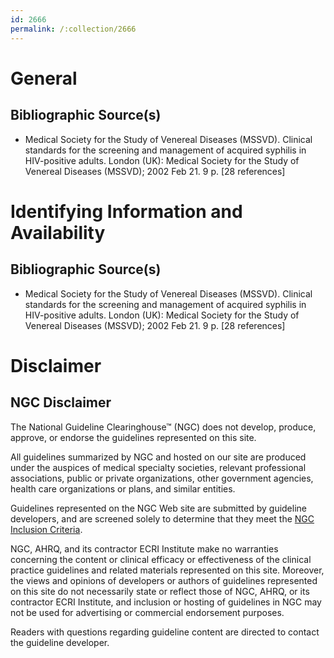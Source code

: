 ```yaml
---
id: 2666
permalink: /:collection/2666
---
```


# General

## Bibliographic Source(s)

- Medical Society for the Study of Venereal Diseases (MSSVD). Clinical standards for the screening and management of acquired syphilis in HIV-positive adults. London (UK): Medical Society for the Study of Venereal Diseases (MSSVD); 2002 Feb 21. 9 p. [28 references]

# Identifying Information and Availability

## Bibliographic Source(s)

- Medical Society for the Study of Venereal Diseases (MSSVD). Clinical standards for the screening and management of acquired syphilis in HIV-positive adults. London (UK): Medical Society for the Study of Venereal Diseases (MSSVD); 2002 Feb 21. 9 p. [28 references]

# Disclaimer

## NGC Disclaimer

The National Guideline Clearinghouse™ (NGC) does not develop, produce, approve, or endorse the guidelines represented on this site.

All guidelines summarized by NGC and hosted on our site are produced under the auspices of medical specialty societies, relevant professional associations, public or private organizations, other government agencies, health care organizations or plans, and similar entities.

Guidelines represented on the NGC Web site are submitted by guideline developers, and are screened solely to determine that they meet the [NGC Inclusion Criteria](/help-and-about/summaries/inclusion-criteria).

NGC, AHRQ, and its contractor ECRI Institute make no warranties concerning the content or clinical efficacy or effectiveness of the clinical practice guidelines and related materials represented on this site. Moreover, the views and opinions of developers or authors of guidelines represented on this site do not necessarily state or reflect those of NGC, AHRQ, or its contractor ECRI Institute, and inclusion or hosting of guidelines in NGC may not be used for advertising or commercial endorsement purposes.

Readers with questions regarding guideline content are directed to contact the guideline developer.

